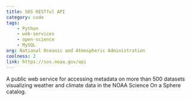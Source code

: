 ```yaml
---
title: SOS RESTful API
category: code
tags:
    - Python
    - web-services
    - open-science
    - MySQL
org: National Oceanic and Atmospheric Administration
coolness: 2
link: https://sos.noaa.gov/api
---
```

A public web service for accessing metadata on more than 500 datasets visualizing weather and climate data in the NOAA Science On a Sphere catalog.